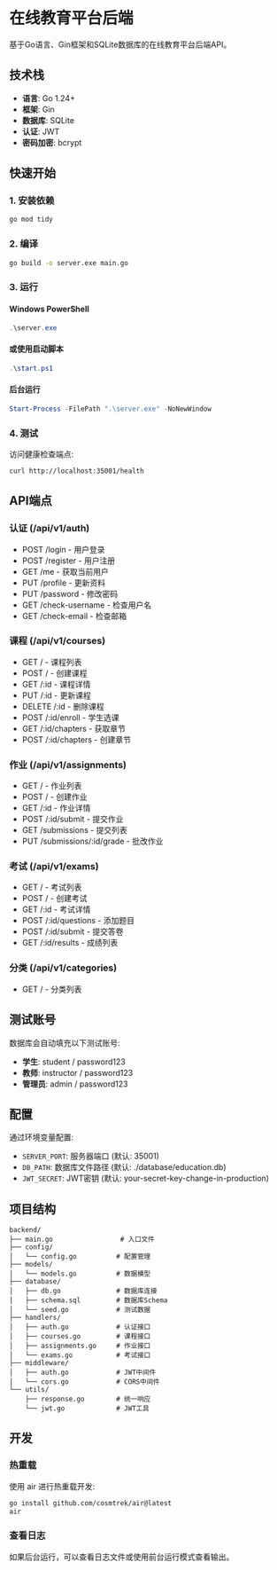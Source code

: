 # 在线教育平台后端

基于Go语言、Gin框架和SQLite数据库的在线教育平台后端API。

## 技术栈

- **语言**: Go 1.24+
- **框架**: Gin
- **数据库**: SQLite
- **认证**: JWT
- **密码加密**: bcrypt

## 快速开始

### 1. 安装依赖

```bash
go mod tidy
```

### 2. 编译

```bash
go build -o server.exe main.go
```

### 3. 运行

#### Windows PowerShell
```powershell
.\server.exe
```

#### 或使用启动脚本
```powershell
.\start.ps1
```

#### 后台运行
```powershell
Start-Process -FilePath ".\server.exe" -NoNewWindow
```

### 4. 测试

访问健康检查端点:
```bash
curl http://localhost:35001/health
```

## API端点

### 认证 (/api/v1/auth)
- POST /login - 用户登录
- POST /register - 用户注册
- GET /me - 获取当前用户
- PUT /profile - 更新资料
- PUT /password - 修改密码
- GET /check-username - 检查用户名
- GET /check-email - 检查邮箱

### 课程 (/api/v1/courses)
- GET / - 课程列表
- POST / - 创建课程
- GET /:id - 课程详情
- PUT /:id - 更新课程
- DELETE /:id - 删除课程
- POST /:id/enroll - 学生选课
- GET /:id/chapters - 获取章节
- POST /:id/chapters - 创建章节

### 作业 (/api/v1/assignments)
- GET / - 作业列表
- POST / - 创建作业
- GET /:id - 作业详情
- POST /:id/submit - 提交作业
- GET /submissions - 提交列表
- PUT /submissions/:id/grade - 批改作业

### 考试 (/api/v1/exams)
- GET / - 考试列表
- POST / - 创建考试
- GET /:id - 考试详情
- POST /:id/questions - 添加题目
- POST /:id/submit - 提交答卷
- GET /:id/results - 成绩列表

### 分类 (/api/v1/categories)
- GET / - 分类列表

## 测试账号

数据库会自动填充以下测试账号:

- **学生**: student / password123
- **教师**: instructor / password123
- **管理员**: admin / password123

## 配置

通过环境变量配置:

- `SERVER_PORT`: 服务器端口 (默认: 35001)
- `DB_PATH`: 数据库文件路径 (默认: ./database/education.db)
- `JWT_SECRET`: JWT密钥 (默认: your-secret-key-change-in-production)

## 项目结构

```
backend/
├── main.go                 # 入口文件
├── config/
│   └── config.go          # 配置管理
├── models/
│   └── models.go          # 数据模型
├── database/
│   ├── db.go              # 数据库连接
│   ├── schema.sql         # 数据库Schema
│   └── seed.go            # 测试数据
├── handlers/
│   ├── auth.go            # 认证接口
│   ├── courses.go         # 课程接口
│   ├── assignments.go     # 作业接口
│   └── exams.go           # 考试接口
├── middleware/
│   ├── auth.go            # JWT中间件
│   └── cors.go            # CORS中间件
└── utils/
    ├── response.go        # 统一响应
    └── jwt.go             # JWT工具
```

## 开发

### 热重载

使用 air 进行热重载开发:

```bash
go install github.com/cosmtrek/air@latest
air
```

### 查看日志

如果后台运行，可以查看日志文件或使用前台运行模式查看输出。

